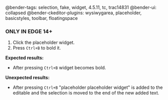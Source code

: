 @bender-tags: selection, fake, widget, 4.5.11, tc, trac14831
@bender-ui: collapsed
@bender-ckeditor-plugins: wysiwygarea, placeholder, basicstyles, toolbar, floatingspace

### ONLY IN EDGE 14+

1. Click the placeholder widget.
2. Press `Ctrl+B` to bold it.

**Expected results:**

* After pressing `Ctrl+B` widget becomes bold.

**Unexpected results:**

* After pressing `Ctrl+B` "placeholder placeholder widget" is added to the editable and the selection is moved to the end of the new added text.
